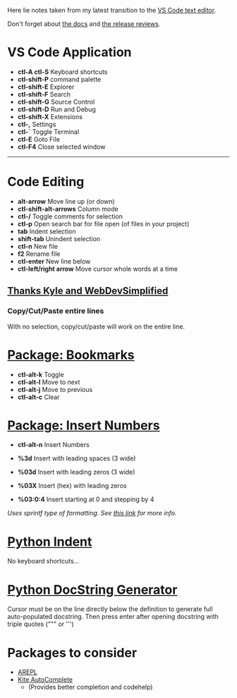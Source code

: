 Here lie notes taken from my latest transition to the [VS Code text editor](https://code.visualstudio.com/).

Don't forget about [the docs](https://code.visualstudio.com/docs) and [the release reviews](https://code.visualstudio.com/updates).


# VS Code Application
* **ctl-A ctl-S**  Keyboard shortcuts
* **ctl-shift-P**  command palette
* **ctl-shift-E**  Explorer
* **ctl-shift-F**  Search
* **ctl-shift-G**  Source Control
* **ctl-shift-D**  Run and Debug
* **ctl-shift-X**  Extensions
* **ctl-,**        Settings
* **ctl-`**        Toggle Terminal
* **ctl-E**        Goto File
* **ctl-F4**       Close selected window
* **** 

# Code Editing
* **alt-arrow**  Move line up (or down)
* **ctl-shift-alt-arrows** Column mode
* **ctl-/**      Toggle comments for selection
* **ctl-p**      Open search bar for file open (of files in your project)
* **tab**        Indent selection
* **shift-tab**  Unindent selection
* **ctl-n**      New file
* **f2**         Rename file
* **ctl-enter**  New line below
* **ctl-left/right arrow** Move cursor whole words at a time


## [Thanks Kyle and WebDevSimplified](https://blog.webdevsimplified.com/2020-08/10-best-keyboard-shortcuts/)
### Copy/Cut/Paste entire lines
With no selection, copy/cut/paste will work on the entire line.

# [Package: Bookmarks](https://marketplace.visualstudio.com/items?itemName=alefragnani.Bookmarks)
* **ctl-alt-k** Toggle
* **ctl-alt-l** Move to next
* **ctl-alt-j** Move to previous
* **ctl-alt-c** Clear


# [Package: Insert Numbers](https://marketplace.visualstudio.com/items?itemName=Asuka.insertnumbers#:~:text=Insert%20Numbers%20for%20Visual%20Studio%20Code.%20An%20extension,two%20ways%20to%20change%20the%20default%20format%20string.)
* **ctl-alt-n**    Insert Numbers

* **%3d**          Insert with leading spaces (3 wide)
* **%03d**         Insert with leading zeros (3 wide)
* **%03X**         Insert (hex) with leading zeros
* **%03:0:4**      Insert starting at 0 and stepping by 4

*Uses sprintf type of formatting.  See [this link](https://github.com/alexei/sprintf.js) for more info.*

# [Python Indent](https://marketplace.visualstudio.com/items?itemName=KevinRose.vsc-python-indent&ssr=true)
No keyboard shortcuts...

# [Python DocString Generator](https://marketplace.visualstudio.com/items?itemName=njpwerner.autodocstring)
Cursor must be on the line directly below the definition to generate full auto-populated docstring.
Then press enter after opening docstring with triple quotes (""" or ''')

# Packages to consider
* [AREPL](https://marketplace.visualstudio.com/items?itemName=almenon.arepl#:~:text=AREPL%20automatically%20evaluates%20python%20code%20in%20real-time%20as,is%20availible%20for%20free%20on%20the%20vscode%20marketplace.)
* [Kite AutoComplete](https://marketplace.visualstudio.com/items?itemName=kiteco.kite)
  *  (Provides better completion and codehelp)
